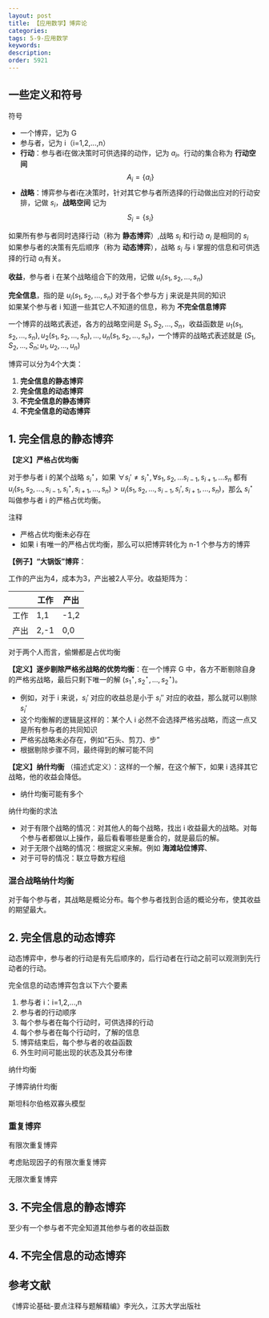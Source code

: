 ```yaml
---
layout: post
title: 【应用数学】博弈论
categories:
tags: 5-9-应用数学
keywords:
description:
order: 5921
---
```


## 一些定义和符号

符号
- 一个博弈，记为 G
- 参与者，记为 i（i=1,2,...,n）
- **行动**：参与者i在做决策时可供选择的动作，记为 $a_i$。行动的集合称为 **行动空间** $$A_i = \{ a_i\}$$
- **战略**：博弈参与者i在决策时，针对其它参与者所选择的行动做出应对的行动安排，记做 $s_i$，**战略空间** 记为 $$S_i=\{s_i\}$$

如果所有参与者同时选择行动（称为 **静态博弈**）,战略 $s_i$ 和行动 $a_i$ 是相同的 $s_i$  
如果参与者的决策有先后顺序（称为 **动态博弈**），战略 $s_i$ 与 i 掌握的信息和可供选择的行动 $a_i$有关。  


**收益**，参与者 i 在某个战略组合下的效用，记做 $u_i(s_1, s_2, ..., s_n)$  


**完全信息**，指的是 $u_i(s_1, s_2, ..., s_n)$ 对于各个参与方 j 来说是共同的知识  
如果某个参与者 i 知道一些其它人不知道的信息，称为 **不完全信息博弈**


一个博弈的战略式表述，各方的战略空间是 $S_1, S_2,..., S_n$，收益函数是 $u_1(s_1, s_2, ... , s_n), u_2(s_1, s_2, ... , s_n),..., u_n(s_1, s_2, ... , s_n)$，一个博弈的战略式表述就是 $(S_1,S_2,...,S_n; u_1,u_2,...,u_n)$



博弈可以分为4个大类：
1. **完全信息的静态博弈**
2. **完全信息的动态博弈**
3. **不完全信息的静态博弈**
4. **不完全信息的动态博弈**


## 1. 完全信息的静态博弈

**【定义】严格占优均衡**  

对于参与者 i 的某个战略 $s_i^\star$，如果 $\forall s_i' \not = s_i^\star, \forall s_1,s_2,...s_{i-1}, s_{i+1},...s_n$ 都有 $u_i(s_1,s_2,...,s_{i-1},s_i^\star,s_{i+1}, ..., s_n) \gt u_i(s_1,s_2,...,s_{i-1},s_i',s_{i+1}, ..., s_n)$，那么 $s_{i}^\star$ 叫做参与者 i 的严格占优均衡。


注释
- 严格占优均衡未必存在
- 如果 i 有唯一的严格占优均衡，那么可以把博弈转化为 n-1 个参与方的博弈


**【例子】“大锅饭”博弈**：

工作的产出为4，成本为3，产出被2人平分。收益矩阵为：


||工作|产出|
|--|--|--|
工作|1,1|-1,2
产出|2,-1|0,0

对于两个人而言，偷懒都是占优均衡


**【定义】逐步剔除严格劣战略的优势均衡**：在一个博弈 G 中，各方不断剔除自身的严格劣战略，最后只剩下唯一的解 $(s_1^\star, s_2^\star, ..., s_2^\star)$。  
- 例如，对于 i 来说，$s_i'$ 对应的收益总是小于 $s_i''$ 对应的收益，那么就可以剔除 $s_i'$
- 这个均衡解的逻辑是这样的：某个人 i 必然不会选择严格劣战略，而这一点又是所有参与者的共同知识
- 严格劣战略未必存在，例如“石头、剪刀、步”
- 根据剔除步骤不同，最终得到的解可能不同

**【定义】纳什均衡** （描述式定义）：这样的一个解，在这个解下，如果 i 选择其它战略，他的收益会降低。
- 纳什均衡可能有多个

纳什均衡的求法
- 对于有限个战略的情况：对其他人的每个战略，找出 i 收益最大的战略。对每个参与者都做以上操作，最后看看哪些是重合的，就是最后的解。
- 对于无限个战略的情况：根据定义来解。例如 **海滩站位博弈**、
- 对于可导的情况：联立导数方程组


### 混合战略纳什均衡

对于每个参与者，其战略是概论分布。每个参与者找到合适的概论分布，使其收益的期望最大。

## 2. 完全信息的动态博弈

动态博弈中，参与者的行动是有先后顺序的，后行动者在行动之前可以观测到先行动者的行动。


完全信息的动态博弈包含以下六个要素
1. 参与者 i：i=1,2,...,n
2. 参与者的行动顺序
3. 每个参与者在每个行动时，可供选择的行动
4. 每个参与者在每个行动时，了解的信息
5. 博弈结束后，每个参与者的收益函数
6. 外生时间可能出现的状态及其分布律


纳什均衡

子博弈纳什均衡

斯坦科尔伯格双寡头模型


### 重复博弈

有限次重复博弈

考虑贴现因子的有限次重复博弈

无限次重复博弈





## 3. 不完全信息的静态博弈


至少有一个参与者不完全知道其他参与者的收益函数





## 4. 不完全信息的动态博弈




## 参考文献

《博弈论基础-要点注释与题解精编》李光久，江苏大学出版社
